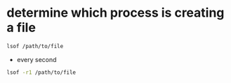 # determine which process is creating a file
```bash
lsof /path/to/file
```
- every second
```bash
lsof -r1 /path/to/file
```
